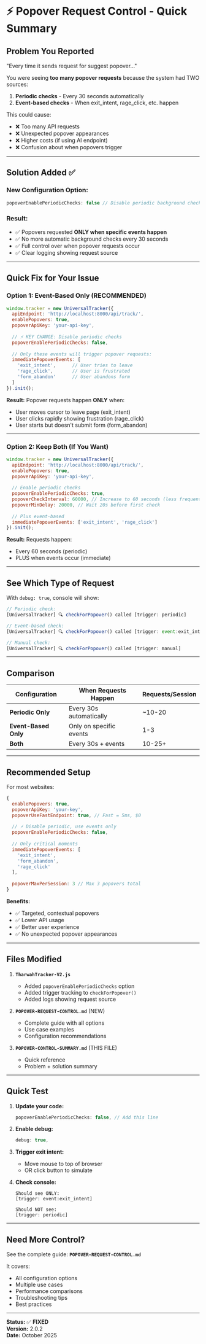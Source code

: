 # ⚡ Popover Request Control - Quick Summary

## Problem You Reported
"Every time it sends request for suggest popover..."

You were seeing **too many popover requests** because the system had TWO sources:
1. **Periodic checks** - Every 30 seconds automatically
2. **Event-based checks** - When exit_intent, rage_click, etc. happen

This could cause:
- ❌ Too many API requests
- ❌ Unexpected popover appearances  
- ❌ Higher costs (if using AI endpoint)
- ❌ Confusion about when popovers trigger

---

## Solution Added ✅

### **New Configuration Option:**

```javascript
popoverEnablePeriodicChecks: false // Disable periodic background checks
```

### **Result:**
- ✅ Popovers requested **ONLY when specific events happen**
- ✅ No more automatic background checks every 30 seconds
- ✅ Full control over when popover requests occur
- ✅ Clear logging showing request source

---

## Quick Fix for Your Issue

### **Option 1: Event-Based Only (RECOMMENDED)**

```javascript
window.tracker = new UniversalTracker({
  apiEndpoint: 'http://localhost:8000/api/track/',
  enablePopovers: true,
  popoverApiKey: 'your-api-key',
  
  // ⚡ KEY CHANGE: Disable periodic checks
  popoverEnablePeriodicChecks: false,
  
  // Only these events will trigger popover requests:
  immediatePopoverEvents: [
    'exit_intent',      // User tries to leave
    'rage_click',       // User is frustrated
    'form_abandon'      // User abandons form
  ]
}).init();
```

**Result:** Popover requests happen **ONLY** when:
- User moves cursor to leave page (exit_intent)
- User clicks rapidly showing frustration (rage_click)
- User starts but doesn't submit form (form_abandon)

---

### **Option 2: Keep Both (If You Want)**

```javascript
window.tracker = new UniversalTracker({
  apiEndpoint: 'http://localhost:8000/api/track/',
  enablePopovers: true,
  popoverApiKey: 'your-api-key',
  
  // Enable periodic checks
  popoverEnablePeriodicChecks: true,
  popoverCheckInterval: 60000, // Increase to 60 seconds (less frequent)
  popoverMinDelay: 20000, // Wait 20s before first check
  
  // Plus event-based
  immediatePopoverEvents: ['exit_intent', 'rage_click']
}).init();
```

**Result:** Requests happen:
- Every 60 seconds (periodic)
- PLUS when events occur (immediate)

---

## See Which Type of Request

With `debug: true`, console will show:

```javascript
// Periodic check:
[UniversalTracker] 🔍 checkForPopover() called [trigger: periodic]

// Event-based check:
[UniversalTracker] 🔍 checkForPopover() called [trigger: event:exit_intent]

// Manual check:
[UniversalTracker] 🔍 checkForPopover() called [trigger: manual]
```

---

## Comparison

| Configuration | When Requests Happen | Requests/Session |
|---------------|---------------------|------------------|
| **Periodic Only** | Every 30s automatically | ~10-20 |
| **Event-Based Only** | Only on specific events | 1-3 |
| **Both** | Every 30s + events | 10-25+ |

---

## Recommended Setup

For most websites:

```javascript
{
  enablePopovers: true,
  popoverApiKey: 'your-key',
  popoverUseFastEndpoint: true, // Fast = 5ms, $0
  
  // ⚡ Disable periodic, use events only
  popoverEnablePeriodicChecks: false,
  
  // Only critical moments
  immediatePopoverEvents: [
    'exit_intent',
    'form_abandon',
    'rage_click'
  ],
  
  popoverMaxPerSession: 3 // Max 3 popovers total
}
```

**Benefits:**
- ✅ Targeted, contextual popovers
- ✅ Lower API usage
- ✅ Better user experience
- ✅ No unexpected popover appearances

---

## Files Modified

1. **`TharwahTracker-V2.js`**
   - Added `popoverEnablePeriodicChecks` option
   - Added trigger tracking to `checkForPopover()`
   - Added logs showing request source

2. **`POPOVER-REQUEST-CONTROL.md`** (NEW)
   - Complete guide with all options
   - Use case examples
   - Configuration recommendations

3. **`POPOVER-CONTROL-SUMMARY.md`** (THIS FILE)
   - Quick reference
   - Problem + solution summary

---

## Quick Test

1. **Update your code:**
   ```javascript
   popoverEnablePeriodicChecks: false, // Add this line
   ```

2. **Enable debug:**
   ```javascript
   debug: true,
   ```

3. **Trigger exit intent:**
   - Move mouse to top of browser
   - OR click button to simulate

4. **Check console:**
   ```
   Should see ONLY:
   [trigger: event:exit_intent]
   
   Should NOT see:
   [trigger: periodic]
   ```

---

## Need More Control?

See the complete guide: **`POPOVER-REQUEST-CONTROL.md`**

It covers:
- All configuration options
- Multiple use cases
- Performance comparisons
- Troubleshooting tips
- Best practices

---

**Status:** ✅ **FIXED**  
**Version:** 2.0.2  
**Date:** October 2025
